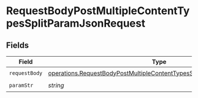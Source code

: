 # RequestBodyPostMultipleContentTypesSplitParamJsonRequest


## Fields

| Field                                                                                                                                                                     | Type                                                                                                                                                                      | Required                                                                                                                                                                  | Description                                                                                                                                                               |
| ------------------------------------------------------------------------------------------------------------------------------------------------------------------------- | ------------------------------------------------------------------------------------------------------------------------------------------------------------------------- | ------------------------------------------------------------------------------------------------------------------------------------------------------------------------- | ------------------------------------------------------------------------------------------------------------------------------------------------------------------------- |
| `requestBody`                                                                                                                                                             | [operations.RequestBodyPostMultipleContentTypesSplitParamJsonRequestBody](../../../sdk/models/operations/requestbodypostmultiplecontenttypessplitparamjsonrequestbody.md) | :heavy_check_mark:                                                                                                                                                        | N/A                                                                                                                                                                       |
| `paramStr`                                                                                                                                                                | *string*                                                                                                                                                                  | :heavy_check_mark:                                                                                                                                                        | N/A                                                                                                                                                                       |